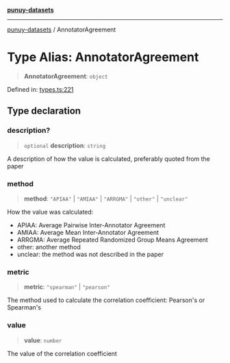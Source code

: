 [**punuy-datasets**](../README.md)

***

[punuy-datasets](../README.md) / AnnotatorAgreement

# Type Alias: AnnotatorAgreement

> **AnnotatorAgreement**: `object`

Defined in: [types.ts:221](https://github.com/andrefs/punuy-datasets/blob/dda288eec3ba19779f118a1bd93474926b981e6f/src/lib/types.ts#L221)

## Type declaration

### description?

> `optional` **description**: `string`

A description of how the value is calculated, preferably quoted from the paper

### method

> **method**: `"APIAA"` \| `"AMIAA"` \| `"ARRGMA"` \| `"other"` \| `"unclear"`

How the value was calculated:
- APIAA: Average Pairwise Inter-Annotator Agreement
- AMIAA: Average Mean Inter-Annotator Agreement
- ARRGMA: Average Repeated Randomized Group Means Agreement
- other: another method
- unclear: the method was not described in the paper

### metric

> **metric**: `"spearman"` \| `"pearson"`

The method used to calculate the correlation coefficient: Pearson's or Spearman's

### value

> **value**: `number`

The value of the correlation coefficient
